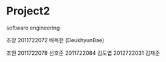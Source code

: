 # Project2
software engineering

조장 2011722072 배득현 (DeukhyunBae)

조원
2011722078 신호준
2011722084 김도엽
2012722031 김재준
